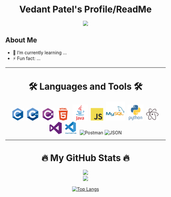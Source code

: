 
<H1 align="center">Vedant Patel's Profile/ReadMe</H1>
<p align="center">
  <a href="https://git.io/typing-svg"><img src="https://readme-typing-svg.herokuapp.com?font=Fira+Code&pause=1000&color=00F706&center=true&vCenter=true&width=460&lines=Hi%2C+welcome+to+my+GitHub+page;I+am+Vedant+Patel;I+really+like+working+with+Automations"></a>
</p>

## About Me
- 🌱 I’m currently learning ...
- ⚡ Fun fact: ...
---

<div align="center">


# :hammer_and_wrench: Languages and Tools :hammer_and_wrench:
  
  <img src="https://github.com/devicons/devicon/blob/master/icons/c/c-original.svg" title="C" alt="C" width="40" height="40"/>&nbsp;
  <img src="https://github.com/devicons/devicon/blob/master/icons/cplusplus/cplusplus-original.svg" title="C++" alt="C++" width="40" height="40"/>&nbsp;
  <img src="https://github.com/devicons/devicon/blob/master/icons/csharp/csharp-original.svg" title="C#" alt="C#" width="40" height="40"/>&nbsp;
  <img src="https://github.com/devicons/devicon/blob/master/icons/html5/html5-plain-wordmark.svg" title="HTML5" alt="HTML5" width="40" height="40"/>&nbsp;
  <img src="https://github.com/devicons/devicon/blob/master/icons/java/java-original-wordmark.svg" title="Java" alt="Java" width="50" height="50"/>&nbsp;
  <img src="https://github.com/devicons/devicon/blob/master/icons/javascript/javascript-original.svg" title="JavaScript" alt="JavaScript" width="40" height="40"/>&nbsp;
  <img src="https://github.com/devicons/devicon/blob/master/icons/mysql/mysql-original-wordmark.svg" title="MySQL"  alt="MySQL" width="60" height="60"/>&nbsp;
  <img src="https://github.com/devicons/devicon/blob/master/icons/python/python-original-wordmark.svg" title="Python"  alt="Python" width="50" height="50"/>&nbsp;
  <img src="https://github.com/devicons/devicon/blob/master/icons/atom/atom-original.svg" title="Atom" alt="Atom" width="40" height="40"/>&nbsp;
  <img src="https://github.com/devicons/devicon/blob/master/icons/visualstudio/visualstudio-plain.svg" title="VS" alt="VS" width="40" height="40"/>&nbsp;
  <img src="https://github.com/devicons/devicon/blob/master/icons/vscode/vscode-original-wordmark.svg" title="VS" alt="VS" width="40" height="40"/>&nbsp;
  ![Postman](https://img.shields.io/badge/Postman-orange?logo=postman&logoColor=white&style=for-the-badge)
  ![JSON](https://img.shields.io/badge/Json-blue?logo=json&logoColor=white&style=for-the-badge)

---

# :fire: My GitHub Stats :fire:
![](https://github-readme-stats.vercel.app/api?username=vapatel339&theme=radical&hide_border=false&include_all_commits=false&count_private=false)<br/>
![](https://github-readme-streak-stats.herokuapp.com/?user=vapatel339&theme=radical&hide_border=false)<br/>
  
[![Top Langs](https://github-readme-stats.vercel.app/api/top-langs/?username=vapatel339&layout=compact&theme=vision-friendly-dark)](https://github.com/vapatel339/github-readme-stats)

</div>
